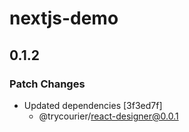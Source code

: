 # nextjs-demo

## 0.1.2

### Patch Changes

- Updated dependencies [3f3ed7f]
  - @trycourier/react-designer@0.0.1
